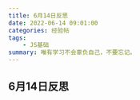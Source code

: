 ```yaml
---
title: 6月14日反思
date: 2022-06-14 09:01:00
categories: 经验帖
tags:
    - JS基础
summary: 唯有学习不会辜负自己，不要忘记。
---
```


## 6月14日反思








